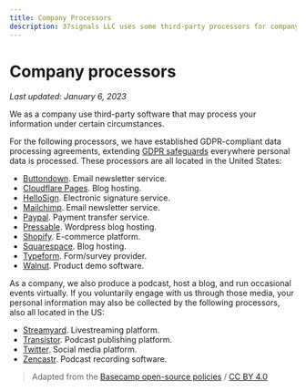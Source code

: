 ```yaml
---
title: Company Processors
description: 37signals LLC uses some third-party processors for company purposes outside of our products.
---
```


# Company processors

*Last updated: January 6, 2023*

We as a company use third-party software that may process your information under certain circumstances.

For the following processors, we have established GDPR-compliant data processing agreements, extending [GDPR safeguards](..) everywhere personal data is processed. These processors are all located in the United States:

* [Buttondown](https://buttondown.email/legal/privacy). Email newsletter service.
* [Cloudflare Pages](https://www.cloudflare.com/privacypolicy/). Blog hosting.
* [HelloSign](https://www.hellosign.com/trust/compliance/gdpr). Electronic signature service.
* [Mailchimp](https://mailchimp.com/gdpr/). Email newsletter service.
* [Paypal](https://www.paypal.com/us/webapps/mpp/gdpr-readiness-requirements). Payment transfer service.
* [Pressable](https://pressable.com/legal/). Wordpress blog hosting.
* [Shopify](https://help.shopify.com/en/manual/your-account/privacy/GDPR). E-commerce platform.
* [Squarespace](https://www.squarespace.com/privacy). Blog hosting.
* [Typeform](https://www.typeform.com/help/a/what-is-gdpr-360029580771/). Form/survey provider.
* [Walnut](https://www.walnut.io/privacy). Product demo software.

As a company, we also produce a podcast, host a blog, and run occasional events virtually. If you voluntarily engage with us through those media, your personal information may also be collected by the following processors, also all located in the US:

* [Streamyard](https://streamyard.com/resources/docs/privacy/). Livestreaming platform.
* [Transistor](https://transistor.fm/privacy). Podcast publishing platform.
* [Twitter](https://gdpr.twitter.com/). Social media platform.
* [Zencastr](https://zencastr.com/privacy-policy). Podcast recording software.

> Adapted from the [Basecamp open-source policies](https://github.com/basecamp/policies) / [CC BY 4.0](https://creativecommons.org/licenses/by/4.0/)